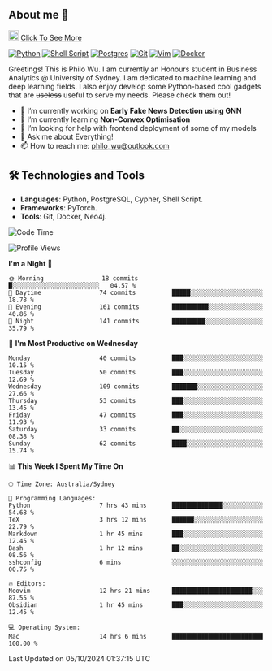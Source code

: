 ## About me 🤗

<a href="#"><img src="https://media.giphy.com/media/hvRJCLFzcasrR4ia7z/giphy.gif" width="20px" height="20px"></a> [Click To See More](https://codeboyphilo.github.io)

[![Python](https://img.shields.io/badge/python-3670A0?style=for-the-badge&logo=python&logoColor=ffdd54)](#)
[![Shell Script](https://img.shields.io/badge/shell_script-%23121011.svg?style=for-the-badge&logo=gnu-bash&logoColor=white)](#)
[![Postgres](https://img.shields.io/badge/postgres-%23316192.svg?style=for-the-badge&logo=postgresql&logoColor=white)](#)
[![Git](https://img.shields.io/badge/git-%23F05033.svg?style=for-the-badge&logo=git&logoColor=white)](#)
[![Vim](https://img.shields.io/badge/VIM-%2311AB00.svg?style=for-the-badge&logo=vim&logoColor=white)](#)
[![Docker](https://img.shields.io/badge/docker-%230db7ed.svg?style=for-the-badge&logo=docker&logoColor=white)](#)

Greetings! This is Philo Wu. I am currently an Honours student in Business Analytics \@ University of Sydney. I am dedicated to machine learning and deep learning fields. I also enjoy develop some Python-based cool gadgets that are ~~useless~~ useful to serve my needs. Please check them out!

- 🔭 I’m currently working on **Early Fake News Detection using GNN**
- 🌱 I’m currently learning **Non-Convex Optimisation**
- 🤔 I’m looking for help with frontend deployment of some of my models
- 💬 Ask me about Everything!
- 📫 How to reach me: philo_wu@outlook.com

## 🛠 Technologies and Tools
- **Languages**: Python, PostgreSQL, Cypher, Shell Script.
- **Frameworks**: PyTorch.
- **Tools**: Git, Docker, Neo4j.

<!--START_SECTION:waka-->
![Code Time](http://img.shields.io/badge/Code%20Time-499%20hrs%2027%20mins-blue)

![Profile Views](http://img.shields.io/badge/Profile%20Views-0-blue)

**I'm a Night 🦉** 

```text
🌞 Morning                18 commits          █░░░░░░░░░░░░░░░░░░░░░░░░   04.57 % 
🌆 Daytime                74 commits          █████░░░░░░░░░░░░░░░░░░░░   18.78 % 
🌃 Evening                161 commits         ██████████░░░░░░░░░░░░░░░   40.86 % 
🌙 Night                  141 commits         █████████░░░░░░░░░░░░░░░░   35.79 % 
```
📅 **I'm Most Productive on Wednesday** 

```text
Monday                   40 commits          ███░░░░░░░░░░░░░░░░░░░░░░   10.15 % 
Tuesday                  50 commits          ███░░░░░░░░░░░░░░░░░░░░░░   12.69 % 
Wednesday                109 commits         ███████░░░░░░░░░░░░░░░░░░   27.66 % 
Thursday                 53 commits          ███░░░░░░░░░░░░░░░░░░░░░░   13.45 % 
Friday                   47 commits          ███░░░░░░░░░░░░░░░░░░░░░░   11.93 % 
Saturday                 33 commits          ██░░░░░░░░░░░░░░░░░░░░░░░   08.38 % 
Sunday                   62 commits          ████░░░░░░░░░░░░░░░░░░░░░   15.74 % 
```


📊 **This Week I Spent My Time On** 

```text
🕑︎ Time Zone: Australia/Sydney

💬 Programming Languages: 
Python                   7 hrs 43 mins       ██████████████░░░░░░░░░░░   54.68 % 
TeX                      3 hrs 12 mins       ██████░░░░░░░░░░░░░░░░░░░   22.79 % 
Markdown                 1 hr 45 mins        ███░░░░░░░░░░░░░░░░░░░░░░   12.45 % 
Bash                     1 hr 12 mins        ██░░░░░░░░░░░░░░░░░░░░░░░   08.56 % 
sshconfig                6 mins              ░░░░░░░░░░░░░░░░░░░░░░░░░   00.75 % 

🔥 Editors: 
Neovim                   12 hrs 21 mins      ██████████████████████░░░   87.55 % 
Obsidian                 1 hr 45 mins        ███░░░░░░░░░░░░░░░░░░░░░░   12.45 % 

💻 Operating System: 
Mac                      14 hrs 6 mins       █████████████████████████   100.00 % 
```


 Last Updated on 05/10/2024 01:37:15 UTC
<!--END_SECTION:waka-->
